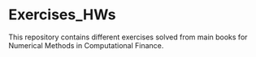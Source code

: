 # Exercises_HWs
This repository contains different exercises solved from main books for Numerical Methods in Computational Finance.
